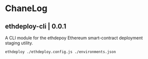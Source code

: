 # ChaneLog

## ethdeploy-cli | 0.0.1

A CLI module for the ethdepoy Ethereum smart-contract deployment staging utility.

```
ethdeploy ./ethdeploy.config.js ./environments.json
```

